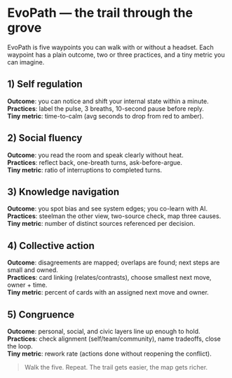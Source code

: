 # EvoPath — the trail through the grove

EvoPath is five waypoints you can walk with or without a headset. Each waypoint has a plain outcome, two or three practices, and a tiny metric you can imagine.

## 1) Self regulation
**Outcome**: you can notice and shift your internal state within a minute.  
**Practices**: label the pulse, 3 breaths, 10-second pause before reply.  
**Tiny metric**: time-to-calm (avg seconds to drop from red to amber).

## 2) Social fluency
**Outcome**: you read the room and speak clearly without heat.  
**Practices**: reflect back, one-breath turns, ask-before-argue.  
**Tiny metric**: ratio of interruptions to completed turns.

## 3) Knowledge navigation
**Outcome**: you spot bias and see system edges; you co-learn with AI.  
**Practices**: steelman the other view, two-source check, map three causes.  
**Tiny metric**: number of distinct sources referenced per decision.

## 4) Collective action
**Outcome**: disagreements are mapped; overlaps are found; next steps are small and owned.  
**Practices**: card linking (relates/contrasts), choose smallest next move, owner + time.  
**Tiny metric**: percent of cards with an assigned next move and owner.

## 5) Congruence
**Outcome**: personal, social, and civic layers line up enough to hold.  
**Practices**: check alignment (self/team/community), name tradeoffs, close the loop.  
**Tiny metric**: rework rate (actions done without reopening the conflict).

> Walk the five. Repeat. The trail gets easier, the map gets richer.
